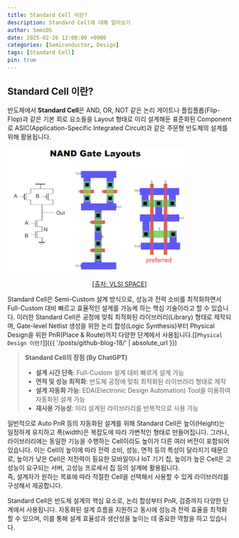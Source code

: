 ```yaml
---
title: Standard Cell 이란?
description: Standard Cell에 대해 알아보기
author: SemiDS
date: 2025-02-26 12:00:00 +0900
categories: [Semiconductor, Design]
tags: [Standard Cell]
pin: true
---
```


## Standard Cell 이란?
반도체에서 **Standard Cell**은 AND, OR, NOT 같은 논리 게이트나 플립플롭(Flip-Flop)과 같은 기본 회로 요소들을 Layout 형태로 미리 설계해둔 표준화된 Component로 ASIC(Application-Specific Integrated Circuit)과 같은 주문형 반도체의 설계를 위해 활용됩니다.  

<img src="/assets/img/posting/2025-02-26-github-blog-27-stdcell_1.png" alt="stdcell" width=400>  
<p style="text-align: center;"><a href="https://www.vlsispace.com/2024/06/standard-cells-in-dgital-designvlsi.html">[출처: VLSI SPACE]</a></p>

Standard Cell은 Semi-Custom 설계 방식으로, 성능과 전력 소비를 최적화하면서 Full-Custom 대비 빠르고 효율적인 설계를 가능케 하는 핵심 기술이라고 할 수 있습니다. 이러한 Standard Cell은 공정에 맞춰 최적화된 라이브러리(Library) 형태로 제작되며, Gate-level Netlist 생성을 위한 논리 합성(Logic Synthesis)부터 Physical Design을 위한 PnR(Place & Route)까지 다양한 단계에서 사용됩니다.[[`Physical Design 이란?`]]({{ '/posts/github-blog-18/' | absolute_url }})

>**Standard Cell의 장점 (By ChatGPT)**
>- **설계 시간 단축**: Full-Custom 설계 대비 빠르게 설계 가능
>- **면적 및 성능 최적화**: 반도체 공정에 맞춰 최적화된 라이브러리 형태로 제작
>- **설계 자동화 가능**: EDA(Electronic Design Automation) Tool을 이용하여 자동화된 설계 가능
>- **재사용 가능성**: 미리 설계된 라이브러리를 반복적으로 사용 가능

일반적으로 Auto PnR 등의 자동화된 설계를 위해 Standard Cell은 높이(Height)는 일정하게 유지하고 폭(width)은 복잡도에 따라 가변적인 형태로 만들어집니다. 그러나, 라이브러리에는 동일한 기능을 수행하는 Cell이라도 높이가 다른 여러 버전이 포함되어 있습니다. 이는 Cell의 높이에 따라 전력 소비, 성능, 면적 등의 특성이 달라지기 때문으로, 높이가 낮은 Cell은 저전력이 필요한 모바일이나 IoT 기기 칩, 높이가 높은 Cell은 고성능이 요구되는 서버, 고성능 프로세서 칩 등의 설계에 활용됩니다.  
즉, 설계자가 원하는 목표에 따라 적절한 Cell을 선택해서 사용할 수 있게 라이브러리를 구성해서 제공합니다.

Standard Cell은 반도체 설계의 핵심 요소로, 논리 합성부터 PnR, 검증까지 다양한 단계에서 사용됩니다. 자동화된 설계 흐름을 지원하고 동시에 성능과 전력 효율을 최적화할 수 있으며, 이를 통해 설계 효율성과 생산성을 높이는 데 중요한 역할을 하고 있습니다.